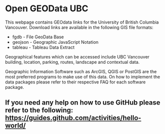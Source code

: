Open GEOData UBC
================

This webpage contains GEOdata links for the University of British Columbia Vancouver. 
Download links are available in the following GIS file formats:

* fgdb    - File GeoData Base
* geojson - Geographic JavaScript Notation
* tableau - Tableau Data Extract

Geographical features which can be accessed include UBC Vancouver 
building, location, parking, routes, landscape and contextual data.

Geographic Information Software such as ArcGIS, QGIS or PostGIS are the most
preferred programs to make use of this data. On how to implement the data packages please refer to their respective FAQ for each software package.

If you need any help on how to use GitHub please refer to the following:
https://guides.github.com/activities/hello-world/
  - 
